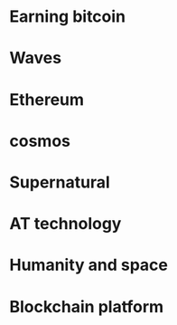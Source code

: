 # Earning bitcoin
# Waves
# Ethereum
# cosmos
# Supernatural
# AT technology
# Humanity and space
# Blockchain platform
